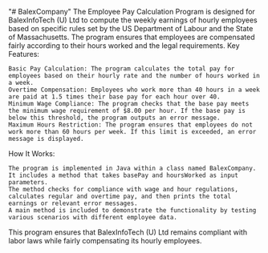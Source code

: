 "# BalexCompany" 
The Employee Pay Calculation Program is designed for BalexInfoTech (U) Ltd to compute the weekly earnings of hourly employees based on specific rules set by the US Department of Labour and the State of Massachusetts. The program ensures that employees are compensated fairly according to their hours worked and the legal requirements.
Key Features:

    Basic Pay Calculation: The program calculates the total pay for employees based on their hourly rate and the number of hours worked in a week.
    Overtime Compensation: Employees who work more than 40 hours in a week are paid at 1.5 times their base pay for each hour over 40.
    Minimum Wage Compliance: The program checks that the base pay meets the minimum wage requirement of $8.00 per hour. If the base pay is below this threshold, the program outputs an error message.
    Maximum Hours Restriction: The program ensures that employees do not work more than 60 hours per week. If this limit is exceeded, an error message is displayed.

How It Works:

    The program is implemented in Java within a class named BalexCompany.
    It includes a method that takes basePay and hoursWorked as input parameters.
    The method checks for compliance with wage and hour regulations, calculates regular and overtime pay, and then prints the total earnings or relevant error messages.
    A main method is included to demonstrate the functionality by testing various scenarios with different employee data.

This program ensures that BalexInfoTech (U) Ltd remains compliant with labor laws while fairly compensating its hourly employees.

